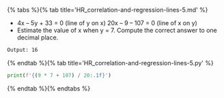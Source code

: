 {% tabs %}{% tab title='HR_correlation-and-regression-lines-5.md' %}

* 4x – 5y + 33 = 0 (line of y on x) 20x – 9 – 107 = 0 (line of x on y)
* Estimate the value of x when y = 7. Compute the correct answer to one decimal place.

```txt
Output: 16
```

{% endtab %}{% tab title='HR_correlation-and-regression-lines-5.py' %}

```py
print(f'{(9 * 7 + 107) / 20:.1f}')
```

{% endtab %}{% endtabs %}
